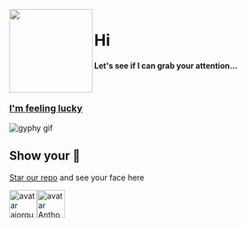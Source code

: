 <img align="left" height="150" src="https://user-images.githubusercontent.com/5083214/156877684-70d66b18-8bc3-46c2-8979-c2725767fd69.gif">

# Hi
#### Let's see if I can grab your attention...

<br/>

### [I'm feeling lucky](https://fct5mvs0s5.execute-api.us-east-2.amazonaws.com)
![gyphy gif](https://media3.giphy.com/media/xT8qB7SEpDApmdF4c0/giphy.gif?cid=bfae73221msy1zj94zvges8q33be6vl1enu1c963te5p0cf9&rid=giphy.gif&ct=g)

## Show your 💓 
[Star our repo](https://github.com/ajorquera/ajorquera) and see your face here

<img alt="avatar ajorquera" src="https://avatars.githubusercontent.com/u/5083214?v=4" height="50" /><img alt="avatar Anthobetto" src="https://avatars.githubusercontent.com/u/64795591?v=4" height="50" />
